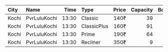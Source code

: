 | City  | Name         |  Time | Type        | Price | Capacity | Booked |
| :---- | :----------- | ----: | :---------- | ----: | -------: | -----: |
| Kochi | PvrLuluKochi | 13:30 | Classic     |  140₹ |       39 |     21 |
| Kochi | PvrLuluKochi | 13:30 | ClassicPlus |  160₹ |       91 |     53 |
| Kochi | PvrLuluKochi | 13:30 | Prime       |  190₹ |       64 |     34 |
| Kochi | PvrLuluKochi | 13:30 | Recliner    |  350₹ |        9 |      6 |